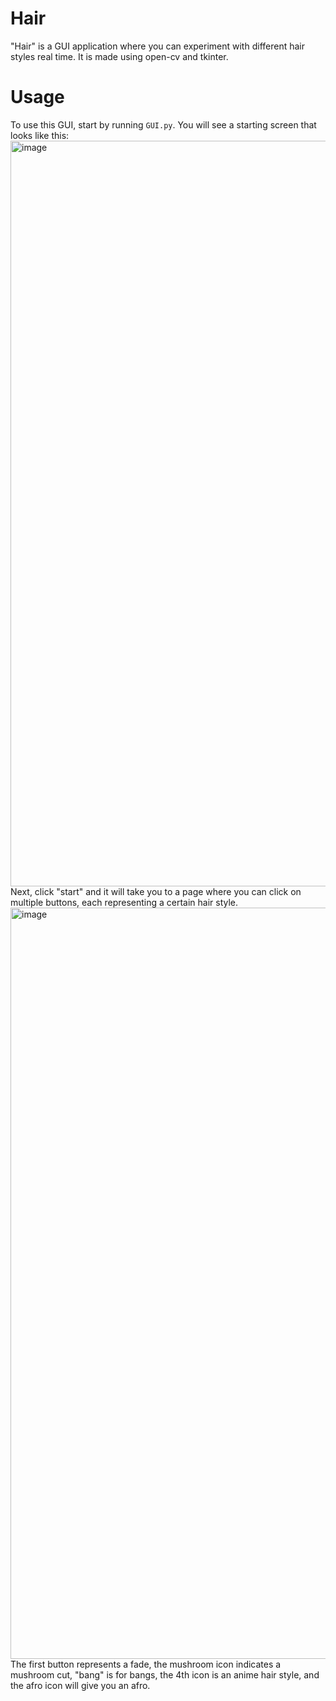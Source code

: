 # Hair
"Hair" is a GUI application where you can experiment with different hair styles real time. It is made using open-cv and tkinter. 

# Usage
To use this GUI, start by running `GUI.py`. You will see a starting screen that looks like this:
<img width="1193" alt="image" src="https://user-images.githubusercontent.com/75190777/181996760-93bde417-2360-4a31-9b14-04cfe28cd3af.png">
Next, click "start" and it will take you to a page where you can click on multiple buttons, each representing a certain hair style.
<img width="1202" alt="image" src="https://user-images.githubusercontent.com/75190777/181996812-ef12fc9e-d5e3-476f-b82a-52ed310d224c.png">
The first button represents a fade, the mushroom icon indicates a mushroom cut, "bang" is for bangs, the 4th icon is an anime hair style, and the afro icon will give you an afro. 
